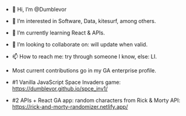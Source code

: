- 👋 Hi, I’m @Dumblevor
- 👀 I’m interested in Software, Data, kitesurf, among others.
- 🌱 I’m currently learning React & APIs.
- 💞️ I’m looking to collaborate on: will update when valid.
- 📫 How to reach me: try through someone I know, else: LI.

- Most current contributions go in my GA enterprise profile.
- #1 Vanilla JavaScript Space Invaders game: https://dumblevor.github.io/spce_inv1/
- #2 APIs + React GA app: random characters from Rick & Morty API: https://rick-and-morty-randomizer.netlify.app/

<!---
Dumblevor/Dumblevor is a ✨ special ✨ repository because its `README.md` (this file) appears on your GitHub profile.
You can click the Preview link to take a look at your changes.
--->
